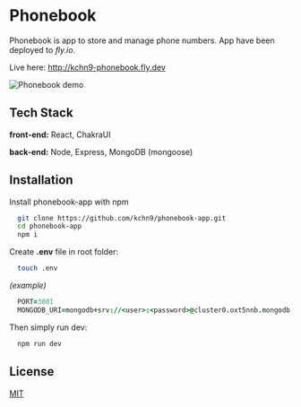 # Phonebook

Phonebook is app to store and manage phone numbers.
App have been deployed to _fly.io_.

Live here: http://kchn9-phonebook.fly.dev

![Phonebook demo](https://media.giphy.com/media/Vwx0QkWLgUKFJEcjUf/giphy.gif)

## Tech Stack

**front-end:** React, ChakraUI

**back-end:** Node, Express, MongoDB (mongoose)

## Installation

Install phonebook-app with npm

```bash
  git clone https://github.com/kchn9/phonebook-app.git
  cd phonebook-app
  npm i
```

Create **.env** file in root folder:

```bash
  touch .env
```

_(example)_

```j
  PORT=3001
  MONGODB_URI=mongodb+srv://<user>:<password>@cluster0.oxt5nnb.mongodb.net/?retryWrites=true&w=majority
```

Then simply run dev:

```bash
  npm run dev
```

## License

[MIT](https://choosealicense.com/licenses/mit/)
